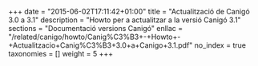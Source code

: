 +++
date        = "2015-06-02T17:11:42+01:00"
title       = "Actualització de Canigó 3.0 a 3.1"
description = "Howto per a actualitzar a la versió Canigó 3.1"
sections    = "Documentació versions Canigó"
enllac		= "/related/canigo/howto/Canig%C3%B3+-+Howto+-+Actualitzacio+Canig%C3%B3+3.0+a+Canigo+3.1.pdf"
no_index 	= true
taxonomies  = []
weight 		= 5
+++

